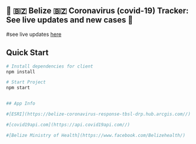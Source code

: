 ## 🦠 🇧🇿 Belize 🇧🇿 Coronavirus (covid-19) Tracker: See live updates and new cases 🦠

#see live updates [here](https://lmanzanero.github.io/belize-coronavirus-tracker/)

## Quick Start

```bash
# Install dependencies for client
npm install

# Start Project
npm start


## App Info

#[ESRI](https://belize-coronavirus-response-tbsl-drp.hub.arcgis.com//)

#[covid19api.com](https://api.covid19api.com//)

#[Belize Ministry of Health](https://www.facebook.com/Belizehealth/)
